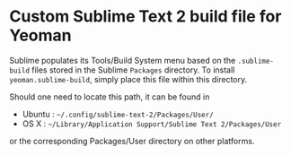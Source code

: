# Custom Sublime Text 2 build file for Yeoman

Sublime populates its Tools/Build System menu based on the `.sublime-build` files stored in the Sublime `Packages` directory. To install `yeoman.sublime-build`, simply place this file within this directory.

Should one need to locate this path, it can be found in
* Ubuntu : `~/.config/sublime-text-2/Packages/User/`
* OS X : `~/Library/Application Support/Sublime Text 2/Packages/User`

or the corresponding Packages/User directory on other platforms.